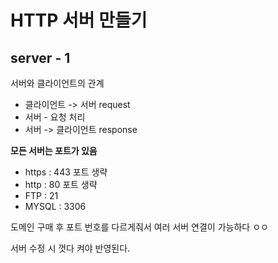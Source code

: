 # HTTP 서버 만들기

## server - 1

서버와 클라이언트의 관계

- 클라이언트 -> 서버 request
- 서버 - 요청 처리
- 서버 -> 클라이언트 response

**모든 서버는 포트가 있음**

- https : 443 포트 생략
- http : 80 포트 생략
- FTP : 21
- MYSQL : 3306

도메인 구매 후 포트 번호를 다르게줘서 여러 서버 연결이 가능하다 ㅇㅇ

서버 수정 시 껏다 켜야 반영된다.
